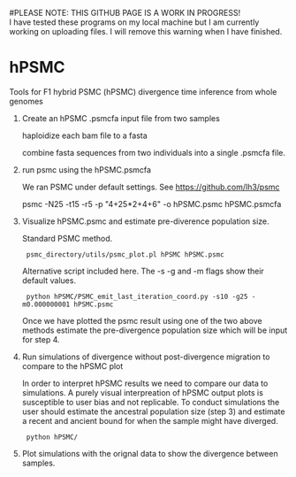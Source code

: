#PLEASE NOTE:  THIS GITHUB PAGE IS A WORK IN PROGRESS!  
I have tested these programs on my local machine but I am currently working on uploading files.
I will remove this warning when I have finished.

# hPSMC
Tools for F1 hybrid PSMC (hPSMC) divergence time inference from whole genomes


1) Create an hPSMC .psmcfa input file from two samples 

	haploidize each bam file to a fasta
	
	combine fasta sequences from two individuals into a single .psmcfa file.
	
	
2) run psmc using the hPSMC.psmcfa

	We ran PSMC under default settings. See https://github.com/lh3/psmc
	
	psmc -N25 -t15 -r5 -p "4+25*2+4+6" -o hPSMC.psmc hPSMC.psmcfa
	

3) Visualize hPSMC.psmc and estimate pre-diverence population size.

	Standard PSMC method.
	
		psmc_directory/utils/psmc_plot.pl hPSMC hPSMC.psmc
		
	Alternative script included here. The -s -g and -m flags show their default values.
	
		python hPSMC/PSMC_emit_last_iteration_coord.py -s10 -g25 -m0.000000001 hPSMC.psmc
		
	Once we have plotted the psmc result using one of the two above methods estimate the pre-divergence population size which will be input for step 4.
		

4) Run simulations of divergence without post-divergence migration to compare to the hPSMC plot

	In order to interpret hPSMC results we need to compare our data to simulations.  A purely visual interpreation of hPSMC output plots is susceptible to user bias and not replicable. To conduct simulations the user should estimate the ancestral population size (step 3) and estimate a recent and ancient bound for when the sample might have diverged.  
	
		python hPSMC/

5) Plot simulations with the orignal data to show the divergence between samples.

